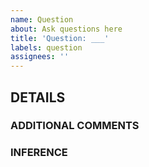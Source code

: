 ```yaml
---
name: Question
about: Ask questions here
title: 'Question: ___'
labels: question
assignees: ''
---
```


## **DETAILS**  

### **ADDITIONAL COMMENTS**
  <!---
  Give additional comments and details in this section
  -->
### **INFERENCE**
  <!---
  If Possible, make an inference regarding your question
  -->
  
